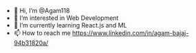 - 👋 Hi, I’m @Agam118
- 👀 I’m interested in Web Development
- 🌱 I’m currently learning React.js and ML 
- 📫 How to reach me https://www.linkedin.com/in/agam-bajaj-94b31820a/ 

<!---
Agam118/Agam118 is a ✨ special ✨ repository because its `README.md` (this file) appears on your GitHub profile.
You can click the Preview link to take a look at your changes.
--->

